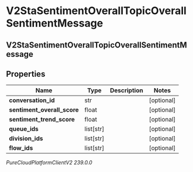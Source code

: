# V2StaSentimentOverallTopicOverallSentimentMessage

## V2StaSentimentOverallTopicOverallSentimentMessage

## Properties

|Name | Type | Description | Notes|
|------------ | ------------- | ------------- | -------------|
| **conversation_id** | str |  | [optional] |
| **sentiment_overall_score** | float |  | [optional] |
| **sentiment_trend_score** | float |  | [optional] |
| **queue_ids** | list[str] |  | [optional] |
| **division_ids** | list[str] |  | [optional] |
| **flow_ids** | list[str] |  | [optional] |



_PureCloudPlatformClientV2 239.0.0_
